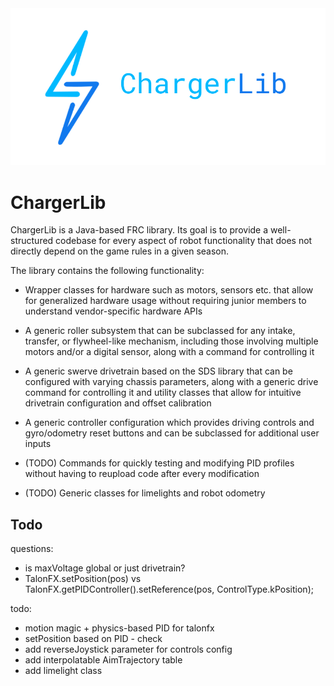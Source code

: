 
<img src="resources/logo.PNG" alt="Logo">

# ChargerLib

ChargerLib is a Java-based FRC library. Its goal is to provide a well-structured codebase for every aspect of robot functionality that does not directly depend on the game rules in a given season. 

The library contains the following functionality:

- Wrapper classes for hardware such as motors, sensors etc. that allow for generalized hardware usage without requiring junior members to understand vendor-specific hardware APIs

- A generic roller subsystem that can be subclassed for any intake, transfer, or flywheel-like mechanism, including those involving multiple motors and/or a digital sensor, along with a command for controlling it
  
- A generic swerve drivetrain based on the SDS library that can be configured with varying chassis parameters, along with a generic drive command for controlling it and utility classes that allow for intuitive drivetrain configuration and offset calibration

- A generic controller configuration which  provides driving controls and gyro/odometry reset buttons and can be subclassed for additional user inputs

- (TODO) Commands for quickly testing and modifying PID profiles without having to reupload code after every modification 

- (TODO) Generic classes for limelights and robot odometry

## Todo

questions:

- is maxVoltage global or just drivetrain?
- TalonFX.setPosition(pos) vs TalonFX.getPIDController().setReference(pos, ControlType.kPosition);

todo:
- motion magic + physics-based PID for talonfx
- setPosition based on PID - check
- add reverseJoystick parameter for controls config
- add interpolatable AimTrajectory table
- add limelight class
